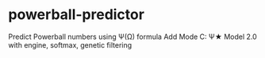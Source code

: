 # powerball-predictor
Predict Powerball numbers using Ψ(Ω) formula
Add Mode C: Ψ★ Model 2.0 with engine, softmax, genetic filtering
